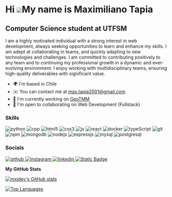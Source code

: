 Hi ![](https://user-images.githubusercontent.com/18350557/176309783-0785949b-9127-417c-8b55-ab5a4333674e.gif)My name is Maximiliano Tapia
=========================================================================================================================================

Computer Science student at UTFSM
---------------------------------

I am a highly motivated individual with a strong interest in web development, always seeking opportunities to learn and enhance my skills. I am adept at collaborating in teams, and quickly adapting to new technologies and challenges. I am committed to contributing positively to any team and to continuing my professional growth in a dynamic and ever-evolving environment. I enjoy working with multidisciplinary teams, ensuring high-quality deliverables with significant value.

* 🌍  I'm based in Chile
* ✉️  You can contact me at [max.tapia2001@gmail.com](mailto:max.tapia2001@gmail.com)
* 🚀  I'm currently working on [GeoTMM](http://geotmm.cl)
* 🤝  I'm open to collaborating on Web Development (Fullstack)

### Skills

<p align="left">
<p>
  <img alt="python" src="https://img.shields.io/badge/-Python?style=flat-square&logo=python&logoColor=white&label=Python&labelColor=297bff&color=297bff">
  <img alt="cpp" src="https://img.shields.io/badge/-C%2B%2B?style=flat-square&logo=c%2B%2B&logoColor=white&label=C%2B%2B&labelColor=a1c4ff&color=a1c4ff">
  <img alt="html5" src="https://img.shields.io/badge/-HTML5-E34F26?style=flat-square&logo=html5&logoColor=white" />
  <img alt="css3" src="https://img.shields.io/badge/-CSS?style=flat-square&logo=css3&logoColor=white&label=CSS3&labelColor=blue&color=blue">
  <img alt="js" src="https://img.shields.io/badge/-JavaScript?style=flat-square&logo=javascript&logoColor=white&label=Javascript&labelColor=yellow&color=yellow">
  <img alt="react" src="https://img.shields.io/badge/-React-45b8d8?style=flat-square&logo=react&logoColor=white" />
  <img alt="docker" src="https://img.shields.io/badge/-Docker-46a2f1?style=flat-square&logo=docker&logoColor=white" />
  <img alt="typeScript" src="https://img.shields.io/badge/-TypeScript-007ACC?style=flat-square&logo=typescript&logoColor=white" />
  <img alt="git" src="https://img.shields.io/badge/-Git-F05032?style=flat-square&logo=git&logoColor=white" />
  <img alt="npm" src="https://img.shields.io/badge/-NPM-CB3837?style=flat-square&logo=npm&logoColor=white" />
  <img alt="mongodb" src="https://img.shields.io/badge/-MongoDB-13aa52?style=flat-square&logo=mongodb&logoColor=white" />
  <img alt="nodejs" src="https://img.shields.io/badge/-Nodejs-43853d?style=flat-square&logo=Node.js&logoColor=white" />
  <img alt="expressjs" src="https://img.shields.io/badge/-Express?style=flat-square&logo=express&logoColor=white&label=ExpressJS&labelColor=4bd64b&color=4bd64b">
  <img alt="mysql" src="https://img.shields.io/badge/-Mysql?style=flat-square&logo=mysql&logoColor=white&label=MySQL&labelColor=1349a1&color=1349a1">
  <img alt="postgresql" src="https://img.shields.io/badge/-Postgresql?style=flat-square&logo=postgresql&logoColor=white&label=PostgreSQL&labelColor=446396&color=446396">
</p>
</p>

### Socials

<p align="left"> <a href="https://www.github.com/mxidev" target="_blank" rel="noreferrer"> <img alt="github" src="https://img.shields.io/badge/-Github?style=for-the-badge&logo=github&logoColor=white&label=GitHub&labelColor=black&color=black"> </a> <a href="http://www.instagram.com/i.xamito" target="_blank" rel="noreferrer"> <img alt="instagram" src="https://img.shields.io/badge/-Instagram?style=for-the-badge&logo=instagram&logoColor=white&label=Instagram&labelColor=ff45d4&color=ff45d4"> </a> <a href="https://www.linkedin.com/in/maxi-tapia" target="_blank" rel="noreferrer"> <img alt="linkedin" src="https://img.shields.io/badge/-Linkedin?style=for-the-badge&logo=linkedin&logoColor=white&label=LinkedIN&labelColor=blue&color=blue"> </a> <a href="https://www.youtube.com/@mxidev" target="_blank" rel="noreferrer"> <img alt="Static Badge" src="https://img.shields.io/badge/-Youtube?style=for-the-badge&logo=youtube&logoColor=white&label=Youtube&labelColor=red&color=red">
 </a></p>

<b>My GitHub Stats</b>

<a href="http://www.github.com/mxidev"><img align="center" src="https://github-readme-stats.vercel.app/api?username=mxidev&show_icons=true&hide=issues,&count_private=true&hide_border=false&show_icons=true&theme=github_dark" alt="mxidev's GitHub stats" /></a>

<a href="https://github.com/mxidev" align="left"><img align="center" src="https://github-readme-stats.vercel.app/api/top-langs/?username=mxidev&langs_count=6&hide_border=false&locale=en&custom_title=Top%20%Languages&layout=compact&theme=github_dark" alt="Top Languages" /></a>
